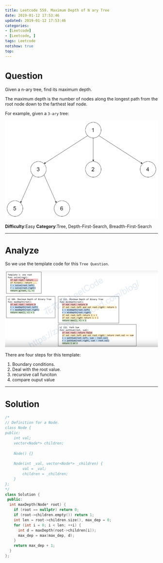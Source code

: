 ```yaml
---
title: Leetcode 559. Maximum Depth of N ary Tree
date: 2019-01-12 17:53:46
updated: 2019-01-12 17:53:46
categories: 
- [Leetcode]
- [Leetcode, ]
tags: Leetcode
notshow: true
top:
---
```


# Question

Given a n-ary tree, find its maximum depth.

The maximum depth is the number of nodes along the longest path from the root node down to the farthest leaf node.

For example, given a  `3-ary`  tree:

![](/images/in-post/2019-01-12-Leetcode-559-Maximum-Depth-of-N-ary-Tree/2019-01-12-17-54-38.png)

**Difficulty**:Easy
**Category**:Tree, Depth-First-Search, Breadth-First-Search

<!-- more -->

------------

# Analyze

So we use the template code for this `Tree Question`.

![](/images/in-post/2019-01-12-Leetcode-Tree-Summary/2019-01-12-15-13-28.png)

There are four steps for this template:
1. Boundary conditions.
2. Deal with the root value.
3. recursive call funciton
4. compare ouput value

------------

# Solution

```cpp
/*
// Definition for a Node.
class Node {
public:
    int val;
    vector<Node*> children;

    Node() {}

    Node(int _val, vector<Node*> _children) {
        val = _val;
        children = _children;
    }
};
*/
class Solution {
 public:
  int maxDepth(Node* root) {
    if (root == nullptr) return 0;
    if (root->children.empty()) return 1;
    int len = root->children.size(), max_dep = 0;
    for (int i = 0; i < len; ++i) {
      int d = maxDepth(root->children[i]);
      max_dep = max(max_dep, d);
    }
    return max_dep + 1;
  }
};
```


